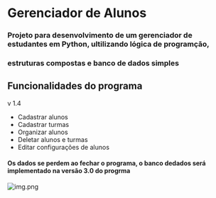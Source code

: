 # Gerenciador de Alunos
### Projeto para desenvolvimento de um gerenciador de estudantes em Python, ultilizando lógica de programção,
### estruturas compostas e banco de dados simples

## Funcionalidades do programa
v 1.4
 
* Cadastrar alunos 
* Cadastrar turmas
* Organizar alunos
* Deletar alunos e turmas
* Editar configurações de alunos

#### Os dados se perdem ao fechar o programa, o banco dedados será implementado na versão 3.0 do progrma

![img.png](img.png)